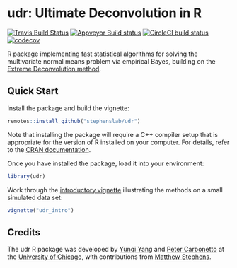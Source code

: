 # udr: Ultimate Deconvolution in R

[![Travis Build Status](https://travis-ci.com/stephenslab/udr.svg?branch=master)](https://travis-ci.com/stephenslab/udr)
[![Appveyor Build status](https://ci.appveyor.com/api/projects/status/2nrg0agal5ei7uet?svg=true)](https://ci.appveyor.com/project/pcarbo/udr)
[![CircleCI build status](https://circleci.com/gh/stephenslab/udr.svg?style=svg)](https://circleci.com/gh/stephenslab/udr)
[![codecov](https://codecov.io/gh/stephenslab/udr/branch/master/graph/badge.svg)](https://codecov.io/gh/stephenslab/udr)

R package implementing fast statistical algorithms for solving the
multivariate normal means problem via empirical Bayes, building on
the [Extreme Deconvolution method][ed]. 

## Quick Start

Install the package and build the vignette:

```R
remotes::install_github("stephenslab/udr")
```

Note that installing the package will require a C++ compiler setup
that is appropriate for the version of R installed on your
computer. For details, refer to the [CRAN documentation][cran].

Once you have installed the package, load it into your environment:

```R
library(udr)
```

Work through the [introductory vignette][intro-vignette] illustrating
the methods on a small simulated data set:

```R
vignette("udr_intro")
```

## Credits

The udr R package was developed by [Yunqi Yang][yunqi] and
[Peter Carbonetto][peter] at the [University of Chicago][uchicago],
with contributions from [Matthew Stephens][matthew].

[ed]: https://github.com/jobovy/extreme-deconvolution
[cran]: https://cran.r-project.org
[uchicago]: https://www.uchicago.edu
[yunqi]: https://github.com/yunqiyang0215
[peter]: https://pcarbo.github.io
[matthew]: http://stephenslab.uchicago.edu
[intro-vignette]: https://stephenslab.github.io/udr/articles/udr_intro.html
